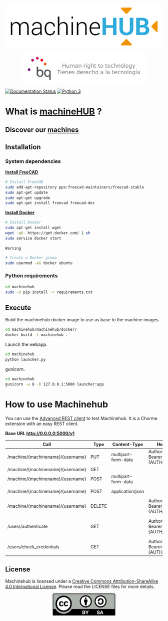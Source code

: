 <p align="center"><img src="docs/logo/machinehub.png" align="center"</p>
<p align="center"><img src="docs/logo/bq-logo-human-right-technology.png" width="400" align="center"></p>

[![Documentation Status](https://readthedocs.org/projects/machinehub/badge/?version=latest)](https://readthedocs.org/projects/machinehub/?badge=latest) [![Python 3](https://img.shields.io/badge/python-3.x-brightgreen.svg)](https://www.python.org/downloads/)

# What is [machineHUB](docs/machinehub.pdf) ?

## Discover our [machines](https://github.com/bq/machines/)

## Installation

### System dependencies

**[Install FreeCAD](http://www.freecadweb.org/wiki/index.php?title=Install_on_Unix)**


```bash
# Install FreeCAD
sudo add-apt-repository ppa:freecad-maintainers/freecad-stable
sudo apt-get update
sudo apt-get upgrade
sudo apt-get install freecad freecad-doc
```

**[Install Docker](https://docs.docker.com/installation/ubuntulinux/)**

```bash
# Install Docker
sudo apt-get install wget
wget -qO- https://get.docker.com/ | sh
sudo service docker start
```

`Warning`

```bash
# Create a Docker group
sudo usermod -aG docker ubuntu
```

### Python requirements

```bash
cd machinehub
sudo -H pip install -r requirements.txt
```

## Execute

Build the machinehub docker image to use as base to the machine images.

```bash
cd machinehub/machinehub/docker/
docker build -t machinehub .
```

Launch the webapp.

```bash
cd machinehub
python launcher.py
```

gunicorn.

```bash
cd machinehub
gunicorn -w 8 -b 127.0.0.1:5000 launcher:app
```

# How to use Machinehub

You can use the [Advanced REST client](https://chrome.google.com/webstore/detail/advanced-rest-client/hgmloofddffdnphfgcellkdfbfbjeloo) to test Machinehub. It is a Chorme extension with an easy REST client.

**Base URL http://0.0.0.0:5000/v1**

| Call  | Type | Content-Type | Header | Payload | Info |
| ------------- | ------------- | ------------- | ------------- | ------------- | ------------- |
| /machine/{machinename}/{username} | PUT | multipart-form-data | Authorization: Bearer {AUTH_TOKEN} |{machine_name}.zip ||
| /machine/{machinename}/{username} | GET |||||
| /machine/{machinename}/{username} | POST | multipart-form-data | | input.zip ||
| /machine/{machinename}/{username} | POST | application/json || Json with the machine input data ||
| /machine/{machinename}/{username} | DELETE |  | Authorization: Bearer {AUTH_TOKEN} ||
| /users/authenticate | GET || Authorization: Bearer {AUTH_TOKEN} ||http basic authentication. Return the AUTH_TOKEN|
| /users/check_credentials | GET || Authorization: Bearer {AUTH_TOKEN} |||

## License

Machinehub is licensed under a [Creative Commons Attribution-ShareAlike 4.0 International License](http://creativecommons.org/licenses/by-sa/4.0/). Please read the LICENSE files for more details.

<p align="center">
<img src="docs/logo/by-sa.png" width="200" align = "center">
</p>
